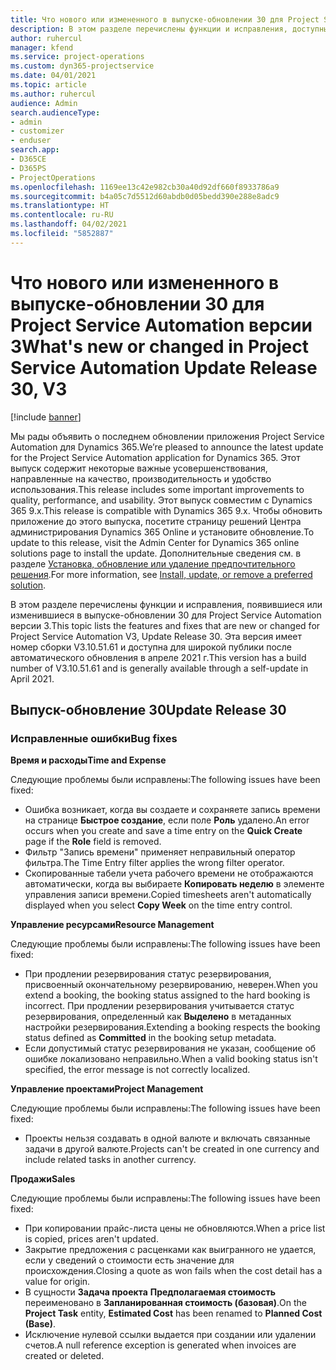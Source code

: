 ```yaml
---
title: Что нового или измененного в выпуске-обновлении 30 для Project Service Automation версии 3
description: В этом разделе перечислены функции и исправления, доступные в выпуске-обновлении 30 для Project Service Automation версии 3.
author: ruhercul
manager: kfend
ms.service: project-operations
ms.custom: dyn365-projectservice
ms.date: 04/01/2021
ms.topic: article
ms.author: ruhercul
audience: Admin
search.audienceType:
- admin
- customizer
- enduser
search.app:
- D365CE
- D365PS
- ProjectOperations
ms.openlocfilehash: 1169ee13c42e982cb30a40d92df660f8933786a9
ms.sourcegitcommit: b4a05c7d5512d60abdb0d05bedd390e288e8adc9
ms.translationtype: HT
ms.contentlocale: ru-RU
ms.lasthandoff: 04/02/2021
ms.locfileid: "5852887"
---
```

# <a name="whats-new-or-changed-in-project-service-automation-update-release-30-v3"></a><span data-ttu-id="45ef4-103">Что нового или измененного в выпуске-обновлении 30 для Project Service Automation версии 3</span><span class="sxs-lookup"><span data-stu-id="45ef4-103">What's new or changed in Project Service Automation Update Release 30, V3</span></span>

[!include [banner](../includes/psa-now-project-operations.md)]

<span data-ttu-id="45ef4-104">Мы рады объявить о последнем обновлении приложения Project Service Automation для Dynamics 365.</span><span class="sxs-lookup"><span data-stu-id="45ef4-104">We’re pleased to announce the latest update for the Project Service Automation application for Dynamics 365.</span></span> <span data-ttu-id="45ef4-105">Этот выпуск содержит некоторые важные усовершенствования, направленные на качество, производительность и удобство использования.</span><span class="sxs-lookup"><span data-stu-id="45ef4-105">This release includes some important improvements to quality, performance, and usability.</span></span> <span data-ttu-id="45ef4-106">Этот выпуск совместим с Dynamics 365 9.x.</span><span class="sxs-lookup"><span data-stu-id="45ef4-106">This release is compatible with Dynamics 365 9.x.</span></span> <span data-ttu-id="45ef4-107">Чтобы обновить приложение до этого выпуска, посетите страницу решений Центра администрирования Dynamics 365 Online и установите обновление.</span><span class="sxs-lookup"><span data-stu-id="45ef4-107">To update to this release, visit the Admin Center for Dynamics 365 online solutions page to install the update.</span></span> <span data-ttu-id="45ef4-108">Дополнительные сведения см. в разделе [Установка, обновление или удаление предпочтительного решения](https://docs.microsoft.com/power-platform/admin/install-remove-preferred-solution).</span><span class="sxs-lookup"><span data-stu-id="45ef4-108">For more information, see [Install, update, or remove a preferred solution](https://docs.microsoft.com/power-platform/admin/install-remove-preferred-solution).</span></span>

<span data-ttu-id="45ef4-109">В этом разделе перечислены функции и исправления, появившиеся или изменившиеся в выпуске-обновлении 30 для Project Service Automation версии 3.</span><span class="sxs-lookup"><span data-stu-id="45ef4-109">This topic lists the features and fixes that are new or changed for Project Service Automation V3, Update Release 30.</span></span> <span data-ttu-id="45ef4-110">Эта версия имеет номер сборки V3.10.51.61 и доступна для широкой публики после автоматического обновления в апреле 2021 г.</span><span class="sxs-lookup"><span data-stu-id="45ef4-110">This version has a build number of V3.10.51.61 and is generally available through a self-update in April 2021.</span></span>

## <a name="update-release-30"></a><span data-ttu-id="45ef4-111">Выпуск-обновление 30</span><span class="sxs-lookup"><span data-stu-id="45ef4-111">Update Release 30</span></span>

### <a name="bug-fixes"></a><span data-ttu-id="45ef4-112">Исправленные ошибки</span><span class="sxs-lookup"><span data-stu-id="45ef4-112">Bug fixes</span></span>

<span data-ttu-id="45ef4-113">**Время и расходы**</span><span class="sxs-lookup"><span data-stu-id="45ef4-113">**Time and Expense**</span></span>

<span data-ttu-id="45ef4-114">Следующие проблемы были исправлены:</span><span class="sxs-lookup"><span data-stu-id="45ef4-114">The following issues have been fixed:</span></span>

- <span data-ttu-id="45ef4-115">Ошибка возникает, когда вы создаете и сохраняете запись времени на странице **Быстрое создание**, если поле **Роль** удалено.</span><span class="sxs-lookup"><span data-stu-id="45ef4-115">An error occurs when you create and save a time entry on the **Quick Create** page if the **Role** field is removed.</span></span>
- <span data-ttu-id="45ef4-116">Фильтр "Запись времени" применяет неправильный оператор фильтра.</span><span class="sxs-lookup"><span data-stu-id="45ef4-116">The Time Entry filter applies the wrong filter operator.</span></span>
- <span data-ttu-id="45ef4-117">Скопированные табели учета рабочего времени не отображаются автоматически, когда вы выбираете **Копировать неделю** в элементе управления записи времени.</span><span class="sxs-lookup"><span data-stu-id="45ef4-117">Copied timesheets aren't automatically displayed when you select **Copy Week** on the time entry control.</span></span>

<span data-ttu-id="45ef4-118">**Управление ресурсами**</span><span class="sxs-lookup"><span data-stu-id="45ef4-118">**Resource Management**</span></span>

<span data-ttu-id="45ef4-119">Следующие проблемы были исправлены:</span><span class="sxs-lookup"><span data-stu-id="45ef4-119">The following issues have been fixed:</span></span>

- <span data-ttu-id="45ef4-120">При продлении резервирования статус резервирования, присвоенный окончательному резервированию, неверен.</span><span class="sxs-lookup"><span data-stu-id="45ef4-120">When you extend a booking, the booking status assigned to the hard booking is incorrect.</span></span> <span data-ttu-id="45ef4-121">При продлении резервирования учитывается статус резервирования, определенный как **Выделено** в метаданных настройки резервирования.</span><span class="sxs-lookup"><span data-stu-id="45ef4-121">Extending a booking respects the booking status defined as **Committed** in the booking setup metadata.</span></span>
- <span data-ttu-id="45ef4-122">Если допустимый статус резервирования не указан, сообщение об ошибке локализовано неправильно.</span><span class="sxs-lookup"><span data-stu-id="45ef4-122">When a valid booking status isn't specified, the error message is not correctly localized.</span></span>

<span data-ttu-id="45ef4-123">**Управление проектами**</span><span class="sxs-lookup"><span data-stu-id="45ef4-123">**Project Management**</span></span>

<span data-ttu-id="45ef4-124">Следующие проблемы были исправлены:</span><span class="sxs-lookup"><span data-stu-id="45ef4-124">The following issues have been fixed:</span></span>

- <span data-ttu-id="45ef4-125">Проекты нельзя создавать в одной валюте и включать связанные задачи в другой валюте.</span><span class="sxs-lookup"><span data-stu-id="45ef4-125">Projects can't be created in one currency and include related tasks in another currency.</span></span>

<span data-ttu-id="45ef4-126">**Продажи**</span><span class="sxs-lookup"><span data-stu-id="45ef4-126">**Sales**</span></span>

<span data-ttu-id="45ef4-127">Следующие проблемы были исправлены:</span><span class="sxs-lookup"><span data-stu-id="45ef4-127">The following issues have been fixed:</span></span>

- <span data-ttu-id="45ef4-128">При копировании прайс-листа цены не обновляются.</span><span class="sxs-lookup"><span data-stu-id="45ef4-128">When a price list is copied, prices aren't updated.</span></span>
- <span data-ttu-id="45ef4-129">Закрытие предложения с расценками как выигранного не удается, если у сведений о стоимости есть значение для происхождения.</span><span class="sxs-lookup"><span data-stu-id="45ef4-129">Closing a quote as won fails when the cost detail has a value for origin.</span></span>
- <span data-ttu-id="45ef4-130">В сущности **Задача проекта** **Предполагаемая стоимость** переименовано в **Запланированная стоимость (базовая)**.</span><span class="sxs-lookup"><span data-stu-id="45ef4-130">On the **Project Task** entity, **Estimated Cost** has been renamed to **Planned Cost (Base)**.</span></span>
- <span data-ttu-id="45ef4-131">Исключение нулевой ссылки выдается при создании или удалении счетов.</span><span class="sxs-lookup"><span data-stu-id="45ef4-131">A null reference exception is generated when invoices are created or deleted.</span></span>
